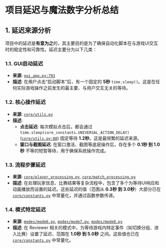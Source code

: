# 项目延迟与魔法数字分析总结

## 1. 延迟来源分析

项目中的延迟是**有意为之**的，其主要目的是为了确保自动化脚本在与游戏UI交互时的稳定性和可靠性。延迟主要分为以下几类：

### 1.1. GUI启动延迟
- **来源**: [`gui_app.py:793`](gui_app.py:793)
- **描述**: 在用户点击“启动脚本”后，有一个固定的 **5秒** `time.sleep()`。这是在任何实际游戏操作之前发生的最主要、与用户交互无关的等待。

### 1.2. 核心操作延迟
- **来源**: [`core/utils.py`](core/utils.py)
- **描述**:
    - **点击延迟**: 每次模拟点击后，都会通过 `time.sleep(core_constants.UNIVERSAL_ACTION_DELAY)` ([`core/utils.py:88`](core/utils.py:88)) 固定等待 **1.2秒**。这是最频繁的延迟来源。
    - **窗口与截图延迟**: 在窗口激活、截图等底层操作后，存在多个 **0.1秒 到 1.0秒** 不等的短暂等待，用于确保系统操作完成。

### 1.3. 流程步骤延迟
- **来源**: [`core/player_processing.py`](core/player_processing.py), [`core/match_processing.py`](core/match_processing.py)
- **描述**: 在处理玩家信息、比赛结果等复杂流程中，包含了多个为等待UI响应和动画播放而设置的延迟。这些延迟的值（范围从 **0.3秒 到 3.0秒**）大部分已在 [`core/constants.py`](core/constants.py) 中常量化，并通过函数参数传递。

### 1.4. 模式特定延迟
- **来源**: [`modes/mode6.py`](modes/mode6.py), [`modes/mode7.py`](modes/mode7.py), [`modes/mode8.py`](modes/mode8.py)
- **描述**: 在 Reviewer 相关的模式中，为等待游戏内特定事件（如切换分组、进入比赛）设置了延迟，范围在 **1.0秒 到 5.0秒** 之间。这些值也已在 [`core/constants.py`](core/constants.py) 中常量化。
